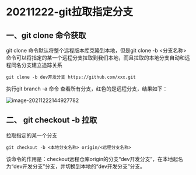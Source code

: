 # 20211222-git拉取指定分支

## 一、git clone 命令获取

git clone <url>命令默认将整个远程版本库克隆到本地，但是git clone -b <分支名称>命令可以将指定的某一个远程分支拉取到我们本地，而且拉取的本地分支自动和远程同名分支建立追踪关系

```
git clone -b dev开发分支 https://github.com/xxx.git
```

执行git branch -a 命令 查看所有分支，红色的是远程分支，结果如下：

![image-20211222144927782](https://s2.loli.net/2021/12/22/kwB3aYx81CLP467.png)



## 二、 git checkout -b 拉取

拉取指定的某一个分支

```
git checkout -b <本地分支名称> origin/<远程分支名称>
```

该命令的作用是：checkout远程仓库origin的分支“dev开发分支”，在本地起名为“dev开发分支”分支，并切换到本地的“dev开发分支”分支。